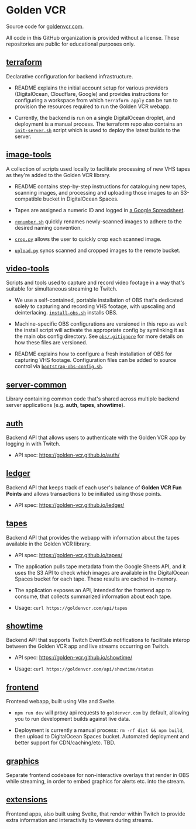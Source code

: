 # Golden VCR

Source code for [goldenvcr.com](http://goldenvcr.com/).

All code in this GitHub organization is provided without a license. These repositories
are public for educational purposes only.

## [**terraform**](https://github.com/golden-vcr/terraform)

Declarative configuration for backend infrastructure.
  
- README explains the initial account setup for various providers (DigitalOcean,
  Cloudflare, Google) and provides instructions for configuring a workspace from which
  `terraform apply` can be run to provision the resources required to run the
  Golden VCR webapp.

- Currently, the backend is run on a single DigitalOcean droplet, and deployment is a
  manual process. The terraform repo also contains an
  [`init-server.sh`](https://github.com/golden-vcr/terraform/blob/main/init-server.sh)
  script which is used to deploy the latest builds to the server.

## [**image-tools**](https://github.com/golden-vcr/image-tools)

A collection of scripts used locally to facilitate processing of new VHS tapes as
they're added to the Golden VCR library.

- README contains step-by-step instructions for cataloguing new tapes, scanning images,
  and processing and uploading those images to an S3-compatible bucket in DigitalOcean
  Spaces.

- Tapes are assigned a numeric ID and logged in
  [a Google Spreadsheet](https://docs.google.com/spreadsheets/d/1cR9Lbw9_VGQcEn8eGD2b5MwGRGzKugKZ9PVFkrqmA7k/edit).

- [`renumber.sh`](https://github.com/golden-vcr/image-tools/blob/main/renumber.sh)
  quickly renames newly-scanned images to adhere to the desired naming convention.

- [`crop.py`](https://github.com/golden-vcr/image-tools/blob/main/crop.py) allows
  the user to quickly crop each scanned image.

- [`upload.py`](https://github.com/golden-vcr/image-tools/blob/main/upload.py) syncs
  scanned and cropped images to the remote bucket.

## [**video-tools**](https://github.com/golden-vcr/video-tools)

Scripts and tools used to capture and record video footage in a way that's suitable for
simultaneous streaming to Twitch.

- We use a self-contained, portable installation of OBS that's dedicated solely to
  capturing and recording VHS footage, with upscaling and deinterlacing.
  [`install-obs.sh`](https://github.com/golden-vcr/video-tools/blob/main/install-obs.sh)
  installs OBS.

- Machine-specific OBS configurations are versioned in this repo as well: the install
  script will activate the appropriate config by symlinking it as the main obs config
  directory. See [`obs/.gitignore`](https://github.com/golden-vcr/video-tools/blob/main/obs/.gitignore)
  for more details on how these files are versioned.

- README explains how to configure a fresh installation of OBS for capturing VHS
  footage. Configuration files can be added to source control via
  [`bootstrap-obs-config.sh`](https://github.com/golden-vcr/video-tools/blob/main/bootstrap-obs-config.sh).

## [**server-common**](https://github.com/golden-vcr/server-common)

Library containing common code that's shared across multiple backend server applications
(e.g. **auth**, **tapes**, **showtime**).

## [**auth**](https://github.com/golden-vcr/auth)

Backend API that allows users to authenticate with the Golden VCR app by logging in with
Twitch.

- API spec: https://golden-vcr.github.io/auth/

## [**ledger**](https://github.com/golden-vcr/ledger)

Backend API that keeps track of each user's balance of **Golden VCR Fun Points** and
allows transactions to be initiated using those points.

- API spec: https://golden-vcr.github.io/ledger/

## [**tapes**](https://github.com/golden-vcr/tapes)

Backend API that provides the webapp with information about the tapes available in the
Golden VCR library.

- API spec: https://golden-vcr.github.io/tapes/

- The application pulls tape metadata from the Google Sheets API, and it uses the S3
  API to check which images are available in the DigitalOcean Spaces bucket for each
  tape. These results are cached in-memory.

- The application exposes an API, intended for the frontend app to consume, that
  collects summarized information about each tape.

- Usage: `curl https://goldenvcr.com/api/tapes`

## [**showtime**](https://github.com/golden-vcr/showtime)

Backend API that supports Twitch EventSub notifications to facilitate interop between
the Golden VCR app and live streams occurring on Twitch.

- API spec: https://golden-vcr.github.io/showtime/

- Usage: `curl https://goldenvcr.com/api/showtime/status`

## [**frontend**](https://github.com/golden-vcr/frontend)

Frontend webapp, built using Vite and Svelte.

- `npm run dev` will proxy api requests to `goldenvcr.com` by default, allowing you
  to run development builds against live data.

- Deployment is currently a manual process: `rm -rf dist && npm build`, then upload
  to DigitalOcean Spaces bucket. Automated deployment and better support for
  CDN/caching/etc. TBD.

## [**graphics**](https://github.com/golden-vcr/graphics)

Separate frontend codebase for non-interactive overlays that render in OBS while
streaming, in order to embed graphics for alerts etc. into the stream.

## [**extensions**](https://github.com/golden-vcr/extensions)

Frontend apps, also built using Svelte, that render within Twitch to provide extra
information and interactivity to viewers during streams.
